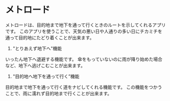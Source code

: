 # メトロード

メトロードは、目的地まで地下を通って行くときのルートを示してくれるアプリです。
このアプリを使うことで、天気の悪い日や人通りの多い日にチカミチを通って目的地にたどり着くことが出来ます。

1. "とりあえず地下へ"機能

いったん地下へ退避する機能です。
傘をもっていないのに雨が降り始めた場合など、地下へ逃げこむことが出来ます。

1. "目的地へ地下を通って行く”機能

目的地まで地下を通って行く道をナビしてくれる機能です。
この機能をつかうことで、雨に濡れず目的地まで行くことが出来ます。
